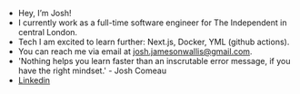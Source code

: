 - Hey, I’m Josh!
- I currently work as a full-time software engineer for The Independent in central London.
- Tech I am excited to learn further: Next.js, Docker, YML (github actions).
- You can reach me via email at josh.jamesonwallis@gmail.com.
- 'Nothing helps you learn faster than an inscrutable error message, if you have the right mindset.' - Josh Comeau
- [Linkedin](https://www.linkedin.com/in/joshua-jameson-wallis/)
